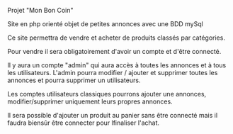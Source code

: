 Projet "Mon Bon Coin"

Site en php orienté objet de petites annonces avec une BDD mySql

Ce site permettra de vendre et acheter de produits classés par catégories.

Pour vendre il sera obligatoirement d'avoir un compte et d'être connecté.

Il y aura un compte "admin" qui aura accès à toutes les annonces et à tous les utilisateurs. L'admin pourra modifier / ajouter et supprimer toutes les annonces et pourra supprimer un utilisateurs.

Les comptes utilisateurs classiques pourrons ajouter une annonces, modifier/supprimer uniquement leurs propres annonces.

Il sera possible d'ajouter un produit au panier sans être connecté mais il faudra biensûr être connecter pour lfinaliser l'achat.